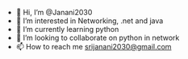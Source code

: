 - 👋 Hi, I’m @Janani2030
- 👀 I’m interested in Networking, .net and java
- 🌱 I’m currently learning python
- 💞️ I’m looking to collaborate on python in network
- 📫 How to reach me srijanani2030@gmail.com

<!---
Janani2030/Janani2030 is a ✨ special ✨ repository because its `README.md` (this file) appears on your GitHub profile.
You can click the Preview link to take a look at your changes.
--->

